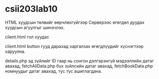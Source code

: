 # csii203lab10
HTML хуудсын төлвийг өөрчлөхгүйгээр Серверээс өгөгдөл дуудах хуудсын агуулгыг шинэчлэх.

client.html гол хуудас 

client.html button гууд дарахад харгалзах өгөгдлүүдийг хүснэгтээр харуулна.

details.php эд зүйлийг ID гаар нь сонгон дэлгэрэнгүй мэдээллийн датаг авахад,
fetchAllData.php бүх зүйлсийн датаг авахад,
fetchBookData.php номнуудыг датаг авахад,
тус тус ашиглагдана.